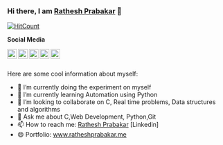 ### Hi there, I am [Rathesh Prabakar](https://www.ratheshprabakar.me) 👋

<!--
**Ratheshprabakar/Ratheshprabakar** is a ✨ _special_ ✨ repository because its `README.md` (this file) appears on your GitHub profile.
-->

 [![HitCount](http://hits.dwyl.com/Ratheshprabakar/Ratheshprabakar.svg)](http://hits.dwyl.com/Ratheshprabakar/Ratheshprabakar)

**Social Media**

<a href="https://twitter.com/PrabakarRathesh">
  <img align="left" alt="Rathesh Prabaakar" width="22px" src="https://cdn.jsdelivr.net/npm/simple-icons@v3/icons/twitter.svg" />
</a>
<a href="https://linkedin.com/in/ratheshprabakar">
  <img align="left" alt="Rathesh Prabakar's Linkdein" width="22px" src="https://cdn.jsdelivr.net/npm/simple-icons@v3/icons/linkedin.svg" />
</a>
<a href="https://github.com/Ratheshprabakar">
  <img align="left" alt="Rahesh Prabakar's Github" width="22px" src="https://cdn.jsdelivr.net/npm/simple-icons@v3/icons/github.svg" />
</a>
<!--<a href="https://t.me/imthepk">
  <img align="left" alt="Pawan's Telegram" width="22px" src="https://cdn.jsdelivr.net/npm/simple-icons@v3/icons/telegram.svg" />
</a>-->
<a href="https://www.instagram.com/ratheshprabakar/">
  <img align="left" alt="Rathesh Prabakar's Instagram" width="22px" src="https://cdn.jsdelivr.net/npm/simple-icons@v3/icons/instagram.svg" />
</a>
<!--<a href="https://www.facebook.com/imthepk/">
  <img align="left" alt="Pawan's Facebook" width="22px" src="https://cdn.jsdelivr.net/npm/simple-icons@v3/icons/facebook.svg" />
</a>-->
<a href="https://www.youtube.com/channel/UCBiI02qZZ0uupivfAZ5QR5Q">
  <img align="left" alt="Rathesh Prabakar's Youtube" width="22px" src="https://cdn.jsdelivr.net/npm/simple-icons@v3/icons/youtube.svg" />
</a>

<br/>
<br/>

Here are some cool information about myself:

- 🔭 I’m currently doing the experiment on myself  
- 🌱 I’m currently learning Automation using Python
- 👯 I’m looking to collaborate on C, Real time problems, Data structures and algorithms
- 💬 Ask me about C,Web Development, Python,Git
- 📫 How to reach me: [Rathesh Prabakar](https://linkedin.com/in/Ratheshprabakar) [Linkedin]
- 😄 Portfolio: www.ratheshprabakar.me
